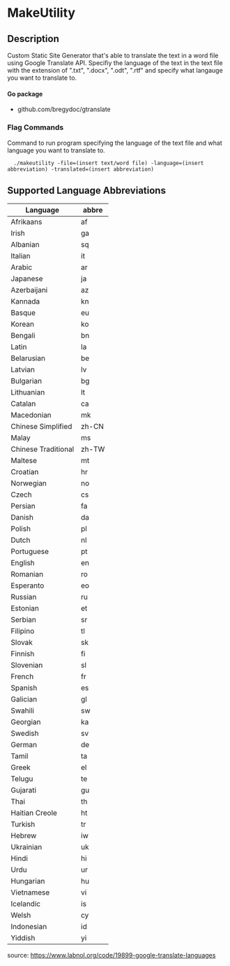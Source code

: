 # MakeUtility

## Description

Custom Static Site Generator that's able to translate the text in a word file using Google Translate API. Specifiy the language of the text in the text file with the extension of ".txt", ".docx", ".odt", ".rtf" and specify what langauge you want to translate to.

#### Go package
- github.com/bregydoc/gtranslate

### Flag Commands

Command to run program specifying the language of the text file and what language you want to translate to.

```
  ./makeutility -file=(insert text/word file) -language=(insert abbreviation) -translated=(insert abbreviation) 
```






## Supported Language Abbreviations


| Language            | abbre |
|---------------------|-------|
| Afrikaans           | af    |
| Irish               | ga    |
| Albanian            | sq    |
| Italian             | it    |
| Arabic              | ar    |
| Japanese            | ja    |
| Azerbaijani         |	az    |
| Kannada             |	kn    |
| Basque              | eu    |
| Korean              | ko    |
| Bengali             |	bn    |
| Latin	              | la    |
| Belarusian          |	be    |
| Latvian             |	lv    |
| Bulgarian           | bg    |
| Lithuanian          | lt    |
| Catalan             |	ca    |
| Macedonian          | mk    |
| Chinese Simplified  | zh-CN |
| Malay	              | ms    |
| Chinese Traditional |	zh-TW |
| Maltese             |	mt    |
| Croatian            | hr    |
| Norwegian           | no    |
| Czech               | cs    |
| Persian             |	fa    |
| Danish              |	da    |
| Polish              | pl    |
| Dutch               | nl    |
| Portuguese          | pt    |
| English             |	en    |
| Romanian            | ro    |
| Esperanto           | eo    |
| Russian             | ru    |
| Estonian            | et    |
| Serbian             | sr    |
| Filipino            | tl    |
| Slovak              | sk    |
| Finnish             | fi    |
| Slovenian           | sl    |
| French              | fr    |
| Spanish             |	es    |
| Galician            | gl    |
| Swahili             | sw    |
| Georgian            | ka    |
| Swedish             |	sv    |
| German              | de    |
| Tamil               | ta    |
| Greek               | el    |
| Telugu              | te    |
| Gujarati            | gu    |
| Thai                | th    |
| Haitian Creole      | ht    |
| Turkish             |	tr    |
| Hebrew              | iw    |
| Ukrainian           | uk    |
| Hindi               | hi    |
| Urdu                | ur    |
| Hungarian           | hu    |
| Vietnamese          |	vi    |
| Icelandic           | is    |
| Welsh               | cy    |
| Indonesian          | id    |
| Yiddish             |	yi    |

source: https://www.labnol.org/code/19899-google-translate-languages

